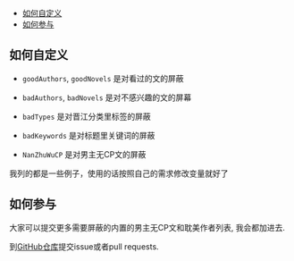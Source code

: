 - [如何自定义](#如何自定义)
- [如何参与](#如何参与)

## 如何自定义

- `goodAuthors`, `goodNovels` 是对看过的文的屏蔽

- `badAuthors`, `badNovels` 是对不感兴趣的文的屏幕

- `badTypes` 是对晋江分类里标签的屏蔽

- `badKeywords` 是对标题里关键词的屏蔽

- `NanZhuWuCP` 是对男主无CP文的屏蔽

我列的都是一些例子，使用的话按照自己的需求修改变量就好了

## 如何参与

大家可以提交更多需要屏蔽的内置的男主无CP文和耽美作者列表, 我会都加进去.

到[GitHub仓库](https://github.com/TxvVS8c3vC/monkey-script-jjwxc)提交issue或者pull requests.
